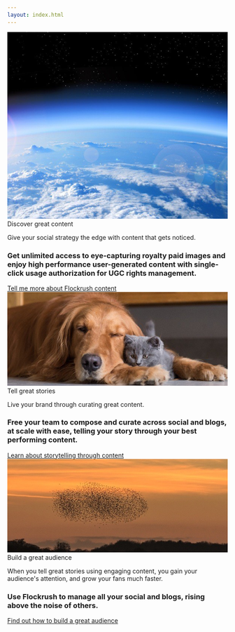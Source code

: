 ```yaml
---
layout: index.html
---
```


<!-- Discover - Tell a story - Build great Audiences -Promote Home Page -->

 <div class="ui vertical">
  <div class="ui stackable grid">
  <div class="eight wide left aligned column nopadding-left-right">
  <div class="image">
  <img class="ui fluid image" src="/img/Earth-discover-great-content-flockrush.jpg" alt="Earth Flockrush Discover Great Content">
  <div class="ui container textimage">
  <div class="ui h-bold margin-left-7rem">
            Discover great content
          </div>
  <p class="p-em-166 margin-left-7rem">
            Give your social strategy the edge with content that gets noticed.
          </p>
  <h3 class="margin-left-7rem">Get unlimited access to eye-capturing royalty paid images and enjoy high performance user-generated content with single-click usage authorization for UGC rights management.
          </h3>
  <div class="item space-3em margin-left-7rem">
  <a class="ui blue button button-font-format" href="/resources/?utm_source=tellmorecontent">Tell me more about Flockrush content</a>
</div>
</div>
</div>
</div>
  <div class="eight wide left aligned column nopadding-left-right">
  <div class="row">
  <div class="column">
  <div class="image">
  <img class="ui fluid image" src="/img/DogCat-tell-a-story-flockrush.jpg" alt="Dog Cats Flockrush Tell a Great Story">
  <div class="ui container textimage">
  <div class="ui h-bold margin-left-3rem">
                Tell great stories</div>
  <p class="p-em-166 margin-left-3rem">
                Live your brand through curating great content.</p>
  <h3 class="margin-left-3rem">Free your team to compose and curate across <span class="p-notchup">social</span>  and
                <span class="p-notchup">blogs</span>, at scale with ease, telling your story through your best performing content.
              </h3>
  <div class="item space-3em margin-left-3rem">
  <a class="ui blue button button-font-format" href="/resources/?utm_source=tellmorestorytelling">Learn about storytelling through content
                </a>
</div>
</div>
</div>
</div>
</div>
  <div class="row">
  <div class="column">
  <div class="image">
  <img class="ui fluid image" src="/img/Starlings-build-a-great-audience-flockrush.jpg" alt="Starling Flockrush Build a Great Audience">
  <div class="ui container textimage">
  <div class="ui h-bold margin-left-3rem">
                Build a great audience</div>
  <p class="p-em-166 margin-left-3rem">
                When you tell great stories using engaging content, you gain your audience's attention, and grow your fans much faster.
              </p>
  <h3 class="margin-left-3rem">Use Flockrush to manage all your <span class="p-notchup">social</span>  and
                <span class="p-notchup">blogs</span>, rising above the noise of others.
              </h3>
  <div class="item space-3em margin-left-3rem">
  <a class="ui blue button button-font-format" href="/resources/?utm_source=tellmoreaudience">Find out how to build a great audience</a>
</div>
</div>
</div>
</div>
</div>
</div>
</div>
</div>
